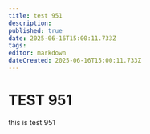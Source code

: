 ```yaml
---
title: test 951
description: 
published: true
date: 2025-06-16T15:00:11.733Z
tags: 
editor: markdown
dateCreated: 2025-06-16T15:00:11.733Z
---
```


# TEST 951
this is test 951
